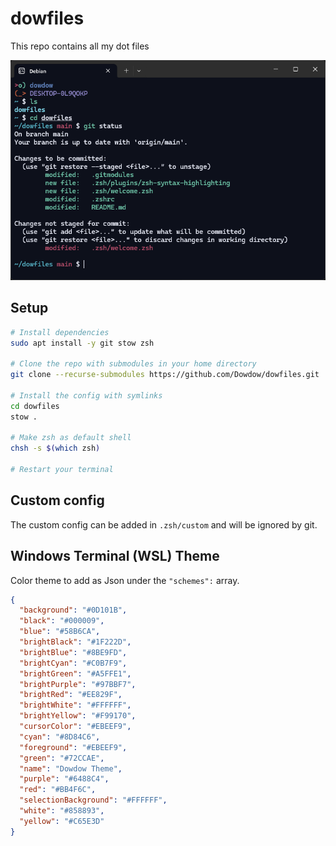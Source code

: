 # dowfiles

This repo contains all my dot files

![Screenshot example](https://github.com/Dowdow/dowfiles/blob/main/screenshot.png?raw=true)

## Setup

```bash
# Install dependencies
sudo apt install -y git stow zsh

# Clone the repo with submodules in your home directory
git clone --recurse-submodules https://github.com/Dowdow/dowfiles.git

# Install the config with symlinks
cd dowfiles
stow .

# Make zsh as default shell
chsh -s $(which zsh)

# Restart your terminal
```

## Custom config

The custom config can be added in `.zsh/custom` and will be ignored by git.

## Windows Terminal (WSL) Theme

Color theme to add as Json under the `"schemes":` array.

```json
{
  "background": "#0D101B",
  "black": "#000009",
  "blue": "#58B6CA",
  "brightBlack": "#1F222D",
  "brightBlue": "#8BE9FD",
  "brightCyan": "#C0B7F9",
  "brightGreen": "#A5FFE1",
  "brightPurple": "#97BBF7",
  "brightRed": "#EE829F",
  "brightWhite": "#FFFFFF",
  "brightYellow": "#F99170",
  "cursorColor": "#EBEEF9",
  "cyan": "#8D84C6",
  "foreground": "#EBEEF9",
  "green": "#72CCAE",
  "name": "Dowdow Theme",
  "purple": "#6488C4",
  "red": "#BB4F6C",
  "selectionBackground": "#FFFFFF",
  "white": "#858893",
  "yellow": "#C65E3D"
}
```
